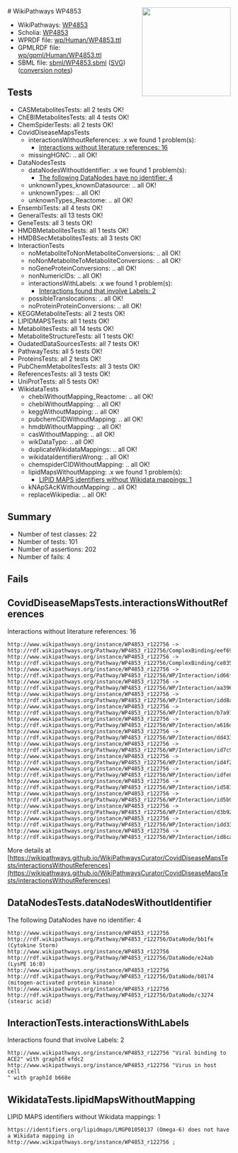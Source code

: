 <img style="float: right; width: 200px" src="../logo.png" />
# WikiPathways WP4853

* WikiPathways: [WP4853](https://identifiers.org/wikipathways:WP4853)
* Scholia: [WP4853](https://scholia.toolforge.org/wikipathways/WP4853)
* WPRDF file: [wp/Human/WP4853.ttl](../wp/Human/WP4853.ttl)
* GPMLRDF file: [wp/gpml/Human/WP4853.ttl](../wp/gpml/Human/WP4853.ttl)
* SBML file: [sbml/WP4853.sbml](../sbml/WP4853.sbml) ([SVG](../sbml/WP4853.svg)) ([conversion notes](../sbml/WP4853.txt))

## Tests
* CASMetabolitesTests: all 2 tests OK!
* ChEBIMetabolitesTests: all 4 tests OK!
* ChemSpiderTests: all 2 tests OK!
* CovidDiseaseMapsTests
    * interactionsWithoutReferences: .x we found 1 problem(s):
        * [Interactions without literature references: 16](#9701cce7)
    * missingHGNC: .. all OK!
* DataNodesTests
    * dataNodesWithoutIdentifier: .x we found 1 problem(s):
        * [The following DataNodes have no identifier: 4](#d2d32fa3)
    * unknownTypes_knownDatasource: .. all OK!
    * unknownTypes: .. all OK!
    * unknownTypes_Reactome: .. all OK!
* EnsemblTests: all 4 tests OK!
* GeneralTests: all 13 tests OK!
* GeneTests: all 3 tests OK!
* HMDBMetabolitesTests: all 1 tests OK!
* HMDBSecMetabolitesTests: all 3 tests OK!
* InteractionTests
    * noMetaboliteToNonMetaboliteConversions: .. all OK!
    * noNonMetaboliteToMetaboliteConversions: .. all OK!
    * noGeneProteinConversions: .. all OK!
    * nonNumericIDs: .. all OK!
    * interactionsWithLabels: .x we found 1 problem(s):
        * [Interactions found that involve Labels: 2](#630d2679)
    * possibleTranslocations: .. all OK!
    * noProteinProteinConversions: .. all OK!
* KEGGMetaboliteTests: all 2 tests OK!
* LIPIDMAPSTests: all 1 tests OK!
* MetabolitesTests: all 14 tests OK!
* MetaboliteStructureTests: all 1 tests OK!
* OudatedDataSourcesTests: all 7 tests OK!
* PathwayTests: all 5 tests OK!
* ProteinsTests: all 2 tests OK!
* PubChemMetabolitesTests: all 3 tests OK!
* ReferencesTests: all 3 tests OK!
* UniProtTests: all 5 tests OK!
* WikidataTests
    * chebiWithoutMapping_Reactome: .. all OK!
    * chebiWithoutMapping: .. all OK!
    * keggWithoutMapping: .. all OK!
    * pubchemCIDWithoutMapping: .. all OK!
    * hmdbWithoutMapping: .. all OK!
    * casWithoutMapping: .. all OK!
    * wikDataTypo: .. all OK!
    * duplicateWikidataMappings: .. all OK!
    * wikidataIdentifiersWrong: .. all OK!
    * chemspiderCIDWithoutMapping: .. all OK!
    * lipidMapsWithoutMapping: .x we found 1 problem(s):
        * [LIPID MAPS identifiers without Wikidata mappings: 1](#7dfdfb41)
    * kNApSAcKWithoutMapping: .. all OK!
    * replaceWikipedia: .. all OK!


## Summary

* Number of test classes: 22
* Number of tests: 101
* Number of assertions: 202
* Number of fails: 4

## Fails

<a name="9701cce7" />

## CovidDiseaseMapsTests.interactionsWithoutReferences

Interactions without literature references: 16
```
http://www.wikipathways.org/instance/WP4853_r122756 -> http://rdf.wikipathways.org/Pathway/WP4853_r122756/ComplexBinding/eef69
http://www.wikipathways.org/instance/WP4853_r122756 -> http://rdf.wikipathways.org/Pathway/WP4853_r122756/ComplexBinding/ce835
http://www.wikipathways.org/instance/WP4853_r122756 -> http://rdf.wikipathways.org/Pathway/WP4853_r122756/WP/Interaction/id66f48e91
http://www.wikipathways.org/instance/WP4853_r122756 -> http://rdf.wikipathways.org/Pathway/WP4853_r122756/WP/Interaction/aa396
http://www.wikipathways.org/instance/WP4853_r122756 -> http://rdf.wikipathways.org/Pathway/WP4853_r122756/WP/Interaction/idd8af1708
http://www.wikipathways.org/instance/WP4853_r122756 -> http://rdf.wikipathways.org/Pathway/WP4853_r122756/WP/Interaction/b7a91
http://www.wikipathways.org/instance/WP4853_r122756 -> http://rdf.wikipathways.org/Pathway/WP4853_r122756/WP/Interaction/a616d
http://www.wikipathways.org/instance/WP4853_r122756 -> http://rdf.wikipathways.org/Pathway/WP4853_r122756/WP/Interaction/dd433
http://www.wikipathways.org/instance/WP4853_r122756 -> http://rdf.wikipathways.org/Pathway/WP4853_r122756/WP/Interaction/id7c94a43
http://www.wikipathways.org/instance/WP4853_r122756 -> http://rdf.wikipathways.org/Pathway/WP4853_r122756/WP/Interaction/id4f2a84fe
http://www.wikipathways.org/instance/WP4853_r122756 -> http://rdf.wikipathways.org/Pathway/WP4853_r122756/WP/Interaction/idfe8f5f72
http://www.wikipathways.org/instance/WP4853_r122756 -> http://rdf.wikipathways.org/Pathway/WP4853_r122756/WP/Interaction/id58393c41
http://www.wikipathways.org/instance/WP4853_r122756 -> http://rdf.wikipathways.org/Pathway/WP4853_r122756/WP/Interaction/id5b9fb57
http://www.wikipathways.org/instance/WP4853_r122756 -> http://rdf.wikipathways.org/Pathway/WP4853_r122756/WP/Interaction/d3b92
http://www.wikipathways.org/instance/WP4853_r122756 -> http://rdf.wikipathways.org/Pathway/WP4853_r122756/WP/Interaction/idd3306a7b
http://www.wikipathways.org/instance/WP4853_r122756 -> http://rdf.wikipathways.org/Pathway/WP4853_r122756/WP/Interaction/id8ca14613
```

More details at [https://wikipathways.github.io/WikiPathwaysCurator/CovidDiseaseMapsTests/interactionsWithoutReferences](https://wikipathways.github.io/WikiPathwaysCurator/CovidDiseaseMapsTests/interactionsWithoutReferences)

<a name="d2d32fa3" />

## DataNodesTests.dataNodesWithoutIdentifier

The following DataNodes have no identifier: 4
```
http://www.wikipathways.org/instance/WP4853_r122756 http://rdf.wikipathways.org/Pathway/WP4853_r122756/DataNode/bb1fe (Cytokine Storm)
http://www.wikipathways.org/instance/WP4853_r122756 http://rdf.wikipathways.org/Pathway/WP4853_r122756/DataNode/e24ab (LysPE 16:0)
http://www.wikipathways.org/instance/WP4853_r122756 http://rdf.wikipathways.org/Pathway/WP4853_r122756/DataNode/b0174 (mitogen-activated protein kinase)
http://www.wikipathways.org/instance/WP4853_r122756 http://rdf.wikipathways.org/Pathway/WP4853_r122756/DataNode/c3274 (stearic acid)
```

<a name="630d2679" />

## InteractionTests.interactionsWithLabels

Interactions found that involve Labels: 2
```
http://www.wikipathways.org/instance/WP4853_r122756 "Viral binding to ACE2" with graphId efdc2
http://www.wikipathways.org/instance/WP4853_r122756 "Virus in host cell
" with graphId b668e
```

<a name="7dfdfb41" />

## WikidataTests.lipidMapsWithoutMapping

LIPID MAPS identifiers without Wikidata mappings: 1
```
https://identifiers.org/lipidmaps/LMGP01050137 (Omega-6) does not have a Wikidata mapping in http://www.wikipathways.org/instance/WP4853_r122756 ; 
```

